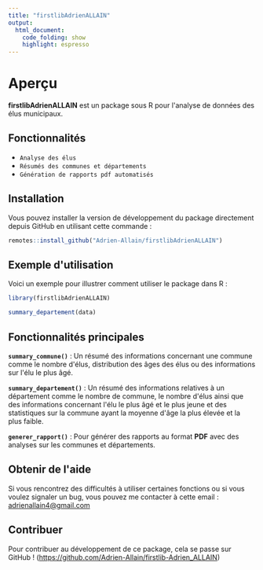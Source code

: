 ```yaml
---
title: "firstlibAdrienALLAIN"
output:
  html_document:
    code_folding: show
    highlight: espresso
---
```



<!-- badges: start -->
<!-- badges: end -->

# Aperçu

**firstlibAdrienALLAIN** est un package sous R pour l'analyse de données des élus municipaux.


## Fonctionnalités 

- `Analyse des élus`
- `Résumés des communes et départements`
- `Génération de rapports pdf automatisés`


## Installation

Vous pouvez installer la version de développement du package directement depuis GitHub en utilisant cette commande : 
``` r
remotes::install_github("Adrien-Allain/firstlibAdrienALLAIN")
```

## Exemple d'utilisation 

Voici un exemple pour illustrer comment utiliser le package dans R : 
``` r
library(firstlibAdrienALLAIN)

summary_departement(data)
```

## Fonctionnalités principales

**`summary_commune()`** : Un résumé des informations concernant une commune comme le nombre d'élus, distribution des âges des élus ou des informations sur l'élu le plus âgé.

**`summary_departement()`** : Un résumé des informations relatives à un département comme le nombre de commune, le nombre d'élus ainsi que des informations concernant l'élu le plus âgé et le plus jeune et des statistiques sur la commune ayant la moyenne d'âge la plus élevée et la plus faible.

**`generer_rapport()`** : Pour générer des rapports au format **PDF** avec des analyses sur les communes et départements.


## Obtenir de l'aide 

Si vous rencontrez des difficultés à utiliser certaines fonctions ou si vous voulez signaler un bug, vous pouvez me contacter à cette email : adrienallain4@gmail.com

## Contribuer 

Pour contribuer au développement de ce package, cela se passe sur GitHub ! (https://github.com/Adrien-Allain/firstlib-Adrien_ALLAIN)


